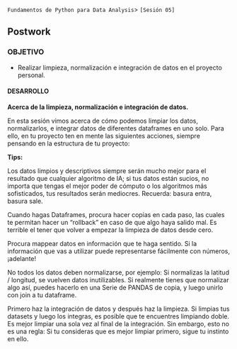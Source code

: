  `Fundamentos de Python para Data Analysis`> `[Sesión 05]`  

## Postwork

### OBJETIVO 
 - Realizar limpieza, normalización e integración de datos en el proyecto personal. 

#### DESARROLLO
**Acerca de la limpieza, normalización e integración de datos.**  

En esta sesión vimos acerca de cómo podemos limpiar los datos, normalizarlos, e integrar datos de diferentes dataframes en uno solo. Para ello, en tu proyecto ten en mente las siguientes acciones, siempre pensando en la estructura de tu proyecto:  

**Tips:**

Los datos limpios y descriptivos siempre serán mucho mejor para el resultado que cualquier algoritmo de IA; si tus datos están sucios, no importa que tengas el mejor poder de cómputo o los algoritmos más sofisticados, tus resultados serán mediocres. 
Recuerda: basura entra, basura sale.  

Cuando hagas Dataframes, procura hacer copias en cada paso, las cuales te permitan hacer un “rollback” en caso de que algo haya salido mal. Es terrible el tener que volver a empezar la limpieza de datos desde cero.  

Procura mappear datos en información que te haga sentido. Si la información que vas a utilizar puede representarse fácilmente con números, ¡adelante!  

No todos los datos deben normalizarse, por ejemplo: Si normalizas la latitud / longitud, se vuelven datos inutilizables. Si realmente tienes que normalizar algo así, puedes hacerlo en una Serie de PANDAS de copia, y luego unirlo con join a tu dataframe.  

Primero haz la integración de datos y después haz la limpieza. Si limpias tus datasets y luego los integras, es posible que te encuentres limpiando doble. Es mejor limpiar una sola vez al final de la integración. Sin embargo, esto no es una regla: Si tu consideras que es mejor limpiar primero, sigue tu instinto en ello.  

